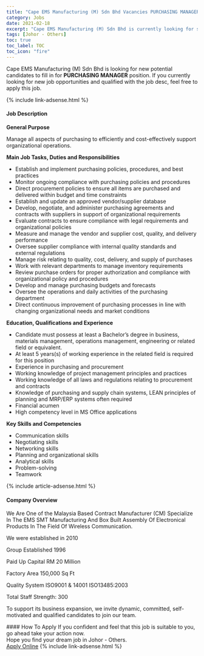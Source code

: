 ```yaml
---
title: "Cape EMS Manufacturing (M) Sdn Bhd Vacancies PURCHASING MANAGER" 
category: Jobs 
date: 2021-02-18 
excerpt: "Cape EMS Manufacturing (M) Sdn Bhd is currently looking for suitable person to fill in the PURCHASING MANAGER which based in Johor - Others" 
tags: [Johor - Others] 
toc: true 
toc_label: TOC 
toc_icon: "fire" 
--- 
```


<p>Cape EMS Manufacturing (M) Sdn Bhd is looking for new potential candidates to fill in for <b>PURCHASING MANAGER</b> position. If you currently looking for new job opportunities and qualified with the job desc, feel free to apply this job.
</p>{% include link-adsense.html %} 
<div><div><h4>Job Description</h4></div><div><div><span><div><p><strong>General Purpose</strong></p><p>Manage all aspects of purchasing to efficiently and cost-effectively support organizational operations.</p><p><strong>Main Job Tasks, Duties and Responsibilities</strong></p><ul><li>Establish and implement purchasing policies, procedures, and best practices</li><li>Monitor ongoing compliance with purchasing policies and procedures</li><li>Direct procurement policies to ensure all items are purchased and delivered within budget and time constraints</li><li>Establish and update an approved vendor/supplier database</li><li>Develop, negotiate, and administer purchasing agreements and contracts with suppliers in support of organizational requirements</li><li>Evaluate contracts to ensure compliance with legal requirements and organizational policies</li><li>Measure and manage the vendor and supplier cost, quality, and delivery performance</li><li>Oversee supplier compliance with internal quality standards and external regulations</li><li>Manage risk relating to quality, cost, delivery, and supply of purchases</li><li>Work with relevant departments to manage inventory requirements</li><li>Review purchase orders for proper authorization and compliance with organizational policy and procedures</li><li>Develop and manage purchasing budgets and forecasts</li><li>Oversee the operations and daily activities of the purchasing department</li><li>Direct continuous improvement of purchasing processes in line with changing organizational needs and market conditions</li></ul><p><strong>Education, Qualifications and Experience</strong></p><ul><li>Candidate must possess at least a Bachelor&#8217;s degree in business, materials management, operations management, engineering or related field or equivalent.</li><li>At least 5 years(s) of working experience in the related field is required for this position</li><li>Experience in purchasing and procurement</li><li>Working knowledge of project management principles and practices</li><li>Working knowledge of all laws and regulations relating to procurement and contracts</li><li>Knowledge of purchasing and supply chain systems, LEAN principles of planning and MRP/ERP systems often required</li><li>Financial acumen</li><li>High competency level in MS Office applications</li></ul><p><strong>Key Skills and Competencies</strong></p><ul><li>Communication skills</li><li>Negotiating skills</li><li>Networking skills</li><li>Planning and organizational skills</li><li>Analytical skills</li><li>Problem-solving</li><li>Teamwork</li></ul></div></span></div></div></div> 
{% include article-adsense.html %} 
<div><div><h4>Company Overview</h4></div><div><div><span><div><p>We Are One of the&#160;Malaysia Based Contract Manufacturer (CM) Specialize In The EMS SMT Manufacturing And Box Built&#160;Assembly Of Electronical Products In The Field Of&#160;Wireless Communication.&#160;</p><p>We were established in 2010</p><p>Group Established 1996</p><p>Paid Up Capital RM 20 Million</p><p>Factory Area 150,000 Sq Ft</p><p>Quality System ISO9001 &amp; 14001 ISO13485:2003</p><p>Total Staff Strength: 300</p><p>To support its business expansion, we invite dynamic, committed, self-motivated and qualified candidates to join our team.</p></div></span></div></div></div> 
#### How To Apply 
If you confident and feel that this job is suitable to you, go ahead take your action now. <br/> 
Hope you find your dream job in Johor - Others. <br/> 
<a href="https://www.jobstreet.com.my/en/job/purchasing-manager-4485409?jobId=jobstreet-my-job-4485409&" class="btn btn--info" target="_blank" rel="nofollow noopenner">Apply Online</a> 
{% include link-adsense.html %} 